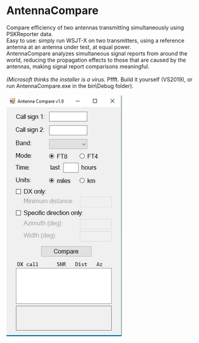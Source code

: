 # AntennaCompare
 Compare efficiency of two antennas transmitting simultaneously using PSKReporter data.
 <br>Easy to use: simply run WSJT-X on two transmitters, using a reference antenna at an antenna under test, at equal power.
 <br>AntennaCompare analyzes simultaneous signal reports from around the world, reducing the propagation effects to those that are caused by the antennas, making signal report comparisons meaningful.
 <br><br><i>(Microsoft thinks the installer is a virus.</i> Pffft. Build it yourself (VS2019), or run AntennaCompare.exe in the bin\Debug folder).
 <br><br><img src="https://github.com/avantol/AntennaCompare/blob/main/AntennaCompare.JPG">
